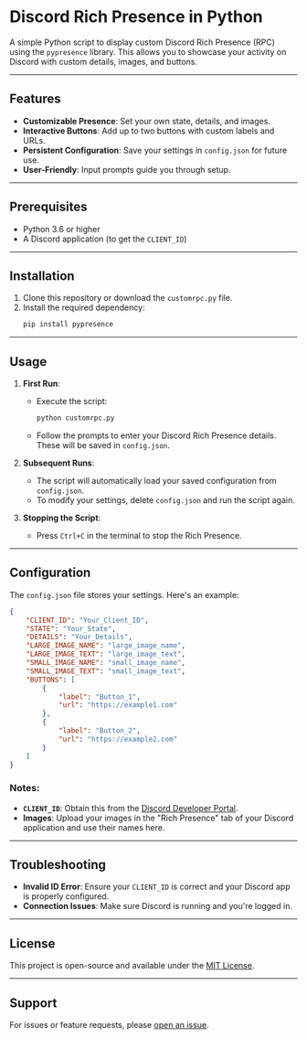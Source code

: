 # Discord Rich Presence in Python

A simple Python script to display custom Discord Rich Presence (RPC) using the `pypresence` library. This allows you to showcase your activity on Discord with custom details, images, and buttons.

---

## Features
- **Customizable Presence**: Set your own state, details, and images.
- **Interactive Buttons**: Add up to two buttons with custom labels and URLs.
- **Persistent Configuration**: Save your settings in `config.json` for future use.
- **User-Friendly**: Input prompts guide you through setup.

---

## Prerequisites
- Python 3.6 or higher
- A Discord application (to get the `CLIENT_ID`)

---

## Installation
1. Clone this repository or download the `customrpc.py` file.
2. Install the required dependency:
   ```bash
   pip install pypresence
   ```

---

## Usage
1. **First Run**:
   - Execute the script:
     ```bash
     python customrpc.py
     ```
   - Follow the prompts to enter your Discord Rich Presence details. These will be saved in `config.json`.

2. **Subsequent Runs**:
   - The script will automatically load your saved configuration from `config.json`.
   - To modify your settings, delete `config.json` and run the script again.

3. **Stopping the Script**:
   - Press `Ctrl+C` in the terminal to stop the Rich Presence.

---

## Configuration
The `config.json` file stores your settings. Here's an example:
```json
{
    "CLIENT_ID": "Your_Client_ID",
    "STATE": "Your_State",
    "DETAILS": "Your_Details",
    "LARGE_IMAGE_NAME": "large_image_name",
    "LARGE_IMAGE_TEXT": "large_image_text",
    "SMALL_IMAGE_NAME": "small_image_name",
    "SMALL_IMAGE_TEXT": "small_image_text",
    "BUTTONS": [
        {
            "label": "Button_1",
            "url": "https://example1.com"
        },
        {
            "label": "Button_2",
            "url": "https://example2.com"
        }
    ]
}
```

### Notes:
- **`CLIENT_ID`**: Obtain this from the [Discord Developer Portal](https://discord.com/developers/applications).
- **Images**: Upload your images in the "Rich Presence" tab of your Discord application and use their names here.

---

## Troubleshooting
- **Invalid ID Error**: Ensure your `CLIENT_ID` is correct and your Discord app is properly configured.
- **Connection Issues**: Make sure Discord is running and you're logged in.

---

## License
This project is open-source and available under the [MIT License](LICENSE).

---

## Support
For issues or feature requests, please [open an issue](https://github.com/your-repo/issues).